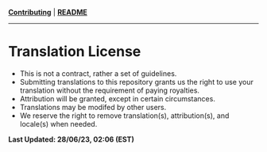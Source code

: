 **[Contributing](CONTRIBUTING.md)** | **[README](README.md)**

<hr />

# Translation License

- This is not a contract, rather a set of guidelines.
- Submitting translations to this repository grants us the right to use your translation without the requirement of paying royalties.
- Attribution will be granted, except in certain circumstances.
- Translations may be modifed by other users.
- We reserve the right to remove translation(s), attribution(s), and locale(s) when needed.

**Last Updated: 28/06/23, 02:06 (EST)**
